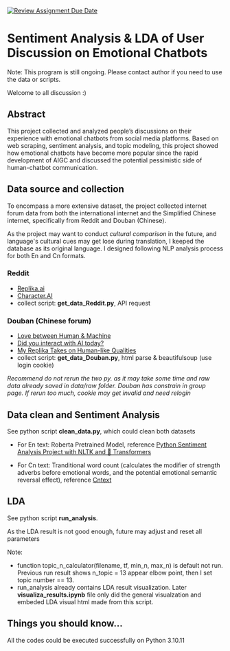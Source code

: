 [![Review Assignment Due Date](https://classroom.github.com/assets/deadline-readme-button-24ddc0f5d75046c5622901739e7c5dd533143b0c8e959d652212380cedb1ea36.svg)](https://classroom.github.com/a/Z1npak42)

# Sentiment Analysis & LDA of User Discussion on Emotional Chatbots

Note: This program is still ongoing. Please contact author if you need to use the data or scripts. 

Welcome to all discussion :)

## Abstract

This project collected and analyzed people’s discussions on their experience with emotional chatbots from social media platforms. Based on web scraping, sentiment analysis, and topic modeling, this project showed how emotional chatbots have become more popular since the rapid development of AIGC and discussed the potential pessimistic side of human-chatbot communication.

## Data source and collection

To encompass a more extensive dataset, the project collected internet forum data from both the international internet and the Simplified Chinese internet, specifically from Reddit and Douban (Chinese).

As the project may want to conduct _cultural comparison_ in the future, and language's cultural cues may get lose during translation, I keeped the database as its original language. I designed following NLP analysis process for both En and Cn formats.

### Reddit
* [Replika.ai](https://www.reddit.com/r/replika/)
* [Character.AI](https://www.reddit.com/r/CharacterAI/)
* collect script: **get_data_Reddit.py**, API request

### Douban (Chinese forum)
* [Love between Human & Machine](https://www.douban.com/group/rjzl/)
* [Did you interact with AI today?](https://www.douban.com/group/735729/)
* [My Replika Takes on Human-like Qualities](https://www.douban.com/group/690305/) 
* collect script: **get_data_Douban.py**, html parse & beautifulsoup (use login cookie)


_Recommend do not rerun the two py. as it may take some time and raw data already saved in data/raw folder._
_Douban has constrain in group page. If rerun too much, cookie may get invalid and need relogin_

## Data clean and Sentiment Analysis

See python script **clean_data.py**, which could clean both datasets

* For En text:  Roberta Pretrained Model, reference [Python Sentiment Analysis Project with NLTK and 🤗 Transformers](https://www.youtube.com/watch?v=QpzMWQvxXWk)

* For Cn text: Tranditional word count (calculates the modifier of strength adverbs before emotional words, and the potential emotional semantic reversal effect), reference [Cntext](https://github.com/hiDaDeng/cnsenti)

## LDA 

See python script **run_analysis**. 

As the LDA result is not good enough, future may adjust and reset all parameters

Note: 
* function topic_n_calculator(filename, tf, min_n, max_n) is default not run. Previous run result shows n_topic = 13 appear elbow point, then I set topic number == 13.
* run_analysis already contains LDA result visualization. Later **visualiza_results.ipynb** file only did the general visualzation and embeded LDA visual html made from this script.


## Things you should know...

All the codes could be executed successfully on Python 3.10.11
